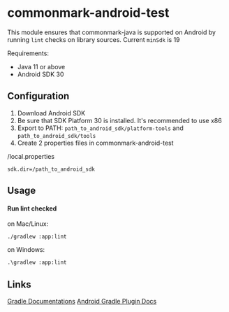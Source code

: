 commonmark-android-test
=======================

This module ensures that commonmark-java is supported on Android by running `lint` checks on library sources.
Current `minSdk` is 19

Requirements:

* Java 11 or above
* Android SDK 30

Configuration
-----

1. Download Android SDK
2. Be sure that SDK Platform 30 is installed. It's recommended to use x86
3. Export to PATH: `path_to_android_sdk/platform-tools` and `path_to_android_sdk/tools`
4. Create 2 properties files in commonmark-android-test

/local.properties
```properties
sdk.dir=/path_to_android_sdk
```

Usage
-----

#### Run lint checked

on Mac/Linux:
```shell
./gradlew :app:lint
```

on Windows:
```bat
.\gradlew :app:lint
```

Links
-----
[Gradle Documentations](https://docs.gradle.org/current/userguide/userguide.html)
[Android Gradle Plugin Docs](http://tools.android.com/tech-docs/new-build-system)
